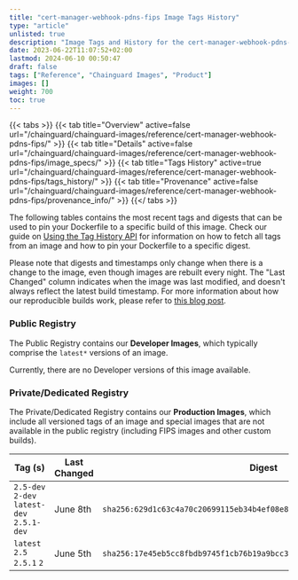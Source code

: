 ```yaml
---
title: "cert-manager-webhook-pdns-fips Image Tags History"
type: "article"
unlisted: true
description: "Image Tags and History for the cert-manager-webhook-pdns-fips Chainguard Image"
date: 2023-06-22T11:07:52+02:00
lastmod: 2024-06-10 00:50:47
draft: false
tags: ["Reference", "Chainguard Images", "Product"]
images: []
weight: 700
toc: true
---
```


{{< tabs >}}
{{< tab title="Overview" active=false url="/chainguard/chainguard-images/reference/cert-manager-webhook-pdns-fips/" >}}
{{< tab title="Details" active=false url="/chainguard/chainguard-images/reference/cert-manager-webhook-pdns-fips/image_specs/" >}}
{{< tab title="Tags History" active=true url="/chainguard/chainguard-images/reference/cert-manager-webhook-pdns-fips/tags_history/" >}}
{{< tab title="Provenance" active=false url="/chainguard/chainguard-images/reference/cert-manager-webhook-pdns-fips/provenance_info/" >}}
{{</ tabs >}}

The following tables contains the most recent tags and digests that can be used to pin your Dockerfile to a specific build of this image. Check our guide on [Using the Tag History API](/chainguard/chainguard-images/using-the-tag-history-api/) for information on how to fetch all tags from an image and how to pin your Dockerfile to a specific digest.

Please note that digests and timestamps only change when there is a change to the image, even though images are rebuilt every night. The "Last Changed" column indicates when the image was last modified, and doesn't always reflect the latest build timestamp. For more information about how our reproducible builds work, please refer to [this blog post](https://www.chainguard.dev/unchained/reproducing-chainguards-reproducible-image-builds).

### Public Registry
The Public Registry contains our **Developer Images**, which typically comprise the `latest*` versions of an image.

Currently, there are no Developer versions of this image available.

### Private/Dedicated Registry
The Private/Dedicated Registry contains our **Production Images**, which include all versioned tags of an image and special images that are not available in the public registry (including FIPS images and other custom builds).

| Tag (s)                                     | Last Changed | Digest                                                                    |
|---------------------------------------------|--------------|---------------------------------------------------------------------------|
|  `2.5-dev` `2-dev` `latest-dev` `2.5.1-dev` | June 8th     | `sha256:629d1c63c4a70c20699115eb34b4ef08e806ebac77957b6d2d228994a6f2fd1f` |
|  `latest` `2.5` `2.5.1` `2`                 | June 5th     | `sha256:17e45eb5cc8fbdb9745f1cb76b19a9bcc34670b0d2b92e81a0ba1f481401eb5f` |

